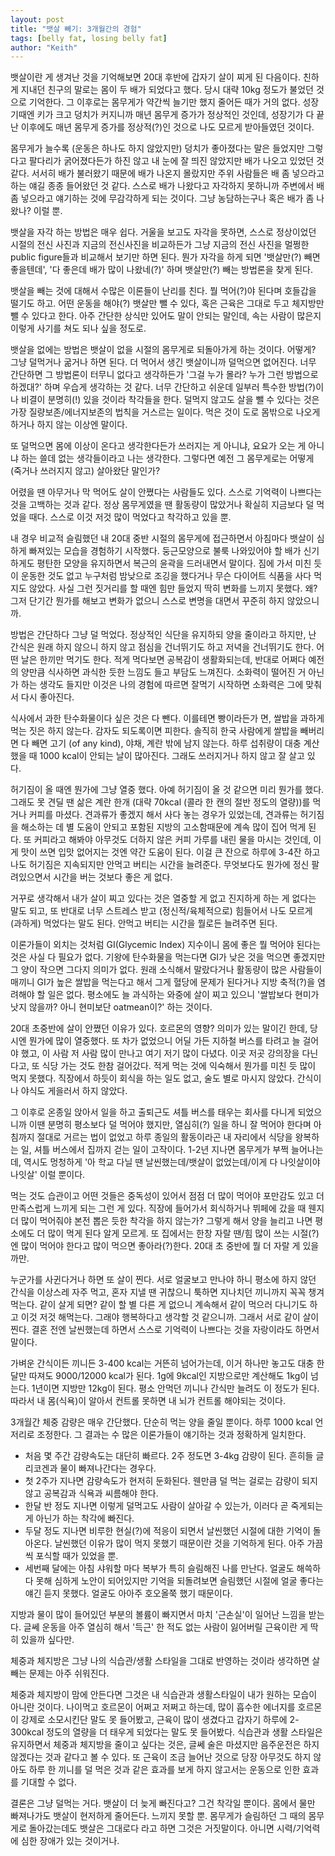 ```yaml
---
layout: post
title: "뱃살 빼기: 3개월간의 경험"
tags: [belly fat, losing belly fat]
author: "Keith"
---
```


뱃살이란 게 생겨난 것을 기억해보면 20대 후반에 갑자기 살이 찌게 된 다음이다. 친하게 지내던 친구의 말로는 몸이 두 배가 되었다고 했다. 당시 대략 10kg 정도가 불었던 것으로 기억한다. 그 이후로는 몸무게가 약간씩 늘기만 했지 줄어든 때가 거의 없다. 성장기때엔 키가 크고 덩치가 커지니까 매년 몸무게 증가가 정상적인 것인데, 성장기가 다 끝난 이후에도 매년 몸무게 증가를 정상적(?)인 것으로 나도 모르게 받아들였던 것이다. 

몸무게가 늘수록 (운동은 하나도 하지 않았지만) 덩치가 좋아졌다는 말은 들었지만 그렇다고 팔다리가 굵어졌다든가 하진 않고 내 눈에 잘 띄진 않았지만 배가 나오고 있었던 것 같다. 서서히 배가 불러왔기 때문에 배가 나온지 몰랐지만 주위 사람들은 배 좀 넣으라고 하는 얘길 종종 들어왔던 것 같다. 스스로 배가 나왔다고 자각하지 못하니까 주변에서 배 좀 넣으라고 얘기하는 것에 무감각하게 되는 것이다. 그냥 농담하는구나 혹은 배가 좀 나왔나? 이럴 뿐.

뱃살을 자각 하는 방법은 매우 쉽다. 거울을 보고도 자각을 못하면, 스스로 정상이었던 시절의 전신 사진과 지금의 전신사진을 비교하든가 그냥 지금의 전신 사진을 멀쩡한 public figure들과 비교해서 보기만 하면 된다. 뭔가 자각을 하게 되면 '뱃살만(?) 빼면 좋을텐데', '다 좋은데 배가 많이 나왔네(?)' 하며 뱃살만(?) 빼는 방법론을 찾게 된다. 

뱃살을 빼는 것에 대해서 수많은 이론들이 난리를 친다. 뭘 먹어(?)야 된다며 호들갑을 떨기도 하고. 어떤 운동을 해야(?) 뱃살만 뺄 수 있다, 혹은 근육은 그대로 두고 체지방만 뺄 수 있다고 한다. 아주 간단한 상식만 있어도 말이 안되는 말인데, 속는 사람이 많은지 이렇게 사기를 쳐도 되나 싶을 정도로.

뱃살을 없에는 방법은 뱃살이 없을 시절의 몸무게로 되돌아가게 하는 것이다. 어떻게? 그냥 덜먹거나 굶거나 하면 된다. 더 먹어서 생긴 뱃살이니까 덜먹으면 없어진다. 너무 간단하면 그 방법론이 터무니 없다고 생각하든가 '그걸 누가 몰라? 누가 그런 방법으로 하겠대?' 하며 우습게 생각하는 것 같다. 너무 간단하고 쉬운데 일부러 특수한 방법(?)이나 비결이 분명히(!) 있을 것이라 착각들을 한다. 덜먹지 않고도 살을 뺄 수 있다는 것은 가장 질량보존/에너지보존의 법칙을 거스르는 일이다. 먹은 것이 도로 몸밖으로 나오게 하거나 하지 않는 이상엔 말이다. 

또 덜먹으면 몸에 이상이 온다고 생각한다든가 쓰러지는 게 아니냐, 요요가 오는 게 아니냐 하는 쓸데 없는 생각들이라고 나는 생각한다. 그렇다면 예전 그 몸무게로는 어떻게 (죽거나 쓰러지지 않고) 살아왔단 말인가? 

어렸을 땐 아무거나 막 먹어도 살이 안쪘다는 사람들도 있다. 스스로 기억력이 나쁘다는 것을 고백하는 것과 같다. 정상 몸무게였을 땐 활동량이 많았거나 확실히 지금보다 덜 먹었을 때다. 스스로 이것 저것 많이 먹었다고 착각하고 있을 뿐. 

내 경우 비교적 슬림했던 내 20대 중반 시절의 몸무게에 접근하면서 아침마다 뱃살이 심하게 빠져있는 모습을 경험하기 시작했다. 둥근모양으로 불룩 나와있어야 할 배가 신기하게도 평탄한 모양을 유지하면서 복근의 윤곽을 드러내면서 말이다. 짐에 가서 미친 듯이 운동한 것도 없고 누구처럼 밤낮으로 조깅을 했다거나 무슨 다이어트 식품을 사다 먹지도 않았다. 사실 그런 짓거리를 할 때엔 힘만 들었지 딱히 변화를 느끼지 못했다. 왜? 그저 단기간 뭔가를 해보고 변화가 없으니 스스로 변명을 대면서 꾸준히 하지 않았으니까. 

방법은 간단하다 그냥 덜 먹었다. 정상적인 식단을 유지하되 양을 줄이라고 하지만, 난 간식은 원래 하지 않으니 하지 않고 점심을 건너뛰기도 하고 저녁을 건너뛰기도 한다. 어떤 날은 한끼만 먹기도 한다. 적게 먹다보면 공복감이 생활화되는데, 반대로 어쩌다 예전의 양만큼 식사하면 과식한 듯한 느낌도 들고 부담도 느껴진다. 소화력이 떨어진 거 아닌가 하는 생각도 들지만 이것은 나의 경험에 따르면 잘먹기 시작하면 소화력은 그에 맞춰서 다시 좋아진다. 

식사에서 과한 탄수화물이다 싶은 것은 다 뺀다. 이를테면 빵이라든가 면, 쌀밥을 과하게 먹는 짓은 하지 않는다. 감자도 되도록이면 피한다. 솔직히 한국 사람에게 쌀밥을 빼버리면 다 빼면 고기 (of any kind), 야채, 계란 밖에 남지 않는다. 하루 섭취량이 대충 계산했을 때 1000 kcal이 안되는 날이 많아진다. 그래도 쓰러지거나 하지 않고 잘 살고 있다. 

허기짐이 올 때엔 뭔가에 그냥 열중 했다. 아예 허기짐이 올 것 같으면 미리 뭔가를 했다. 그래도 못 견딜 땐 삶은 계란 한개 (대략 70kcal (콜라 한 캔의 절반 정도의 열량))를 먹거나 커피를 마셨다. 견과류가 좋겠지 해서 사다 놓는 경우가 있었는데, 견과류는 허기짐을 해소하는 데 별 도움이 안되고 포함된 지방의 고소함때문에 계속 많이 집어 먹게 된다. 또 커피라고 해봐야 아무것도 더하지 않은 커피 가루를 내린 물을 마시는 것인데, 이게 맛이 쓰면 입맛 없어지는 것엔 약간 도움이 된다. 이걸 큰 잔으로 하루에 3-4잔 하고 나도 허기짐은 지속되지만 안먹고 버티는 시간을 늘려준다. 무엇보다도 뭔가에 정신 팔려있으면서 시간을 버는 것보다 좋은 게 없다. 

거꾸로 생각해서 내가 살이 찌고 있다는 것은 열중할 게 없고 진지하게 하는 게 없다는 말도 되고, 또 반대로 너무 스트레스 받고 (정신적/육체적으로) 힘들어서 나도 모르게 (과하게) 먹었다는 말도 된다. 안먹고 버티는 시간을 뭘로든 늘려주면 된다. 

이론가들이 외치는 것처럼 GI(Glycemic Index) 지수이니 몸에 좋은 뭘 먹어야 된다는 것은 사실 다 필요가 없다. 기왕에 탄수화물을 먹는다면 GI가 낮은 것을 먹으면 좋겠지만 그 양이 작으면 그다지 의미가 없다. 원래 소식해서 말랐다거나 활동량이 많은 사람들이 매끼니 GI가 높은 쌀밥을 먹는다고 해서 그게 혈당에 문제가 된다거나 지방 축적(?)을 염려해야 할 일은 없다. 평소에도 늘 과식하는 와중에 살이 찌고 있으니 '쌀밥보다 현미가 낫지 않을까? 아니 현미보단 oatmean이?' 하는 것이다. 

20대 초중반에 살이 안쪘던 이유가 있다. 호르몬의 영향? 의미가 있는 말이긴 한데, 당시엔 뭔가에 많이 열중했다. 또 차가 없었으니 어딜 가든 지하철 버스를 타려고 늘 걸어야 했고, 이 사람 저 사람 많이 만나고 여기 저기 많이 다녔다. 이곳 저곳 강의장을 다닌다고, 또 식당 가는 것도 한참 걸어갔다. 적게 먹는 것에 익숙해서 뭔가를 미친 듯 많이 먹지 못했다. 직장에서 하듯이 회식을 하는 일도 없고, 술도 별로 마시지 않았다. 간식이나 야식도 게을러서 하지 않았다. 

그 이후로 온종일 앉아서 일을 하고 출퇴근도 셔틀 버스를 태우는 회사를 다니게 되었으니까 이땐 분명히 평소보다 덜 먹어야 했지만, 열심히(?) 일을 하니 잘 먹어야 한다며 아침까지 절대로 거르는 법이 없었고 하루 종일의 활동이라곤 내 자리에서 식당을 왕복하는 일, 셔틀 버스에서 집까지 걷는 일이 고작이다. 1-2년 지나면 몸무게가 부쩍 늘어나는데, 역시도 멍청하게 '아 학교 다닐 땐 날씬했는데/뱃살이 없었는데/이게 다 나잇살이야 나잇살' 이럴 뿐이다. 

먹는 것도 습관이고 어떤 것들은 중독성이 있어서 점점 더 많이 먹어야 포만감도 있고 더 만족스럽게 느끼게 되는 그런 게 있다. 직장에 들어가서 회식하거나 뷔페에 갔을 때 웬지 더 많이 먹어줘야 본전 뽑은 듯한 착각을 하지 않는가? 그렇게 해서 양을 늘리고 나면 평소에도 더 많이 먹게 된다 알게 모르게. 또 집에서는 한창 자랄 땐/힘 많이 쓰는 시절(?)엔 많이 먹어야 한다고 많이 먹으면 좋아라(?)한다. 20대 초 중반에 뭘 더 자랄 게 있을까만.

누군가를 사귄다거나 하면 또 살이 찐다. 서로 얼굴보고 만나야 하니 평소에 하지 않던 간식을 이상스레 자주 먹고, 혼자 지낼 땐 귀찮으니 툭하면 지나치던 끼니까지 꼭꼭 챙겨먹는다. 같이 살게 되면? 같이 할 별 다른 게 없으니 계속해서 같이 먹으러 다니기도 하고 이것 저것 해먹는다. 그래야 행복하다고 생각할 것 같으니까. 그래서 서로 같이 살이 찐다. 결혼 전엔 날씬했는데 하면서 스스로 기억력이 나쁘다는 것을 자랑이라도 하면서 말이다. 

가벼운 간식이든 끼니든 3-400 kcal는 거뜬히 넘어가는데, 이거 하나만 놓고도 대충 한달만 따져도 9000/12000 kcal가 된다. 1g에 9kcal인 지방으로만 계산해도 1kg이 넘는다. 1년이면 지방만 12kg이 된다. 평소 안먹던 끼니나 간식만 늘려도 이 정도가 된다. 따라서 내 몸(식욕)이 알아서 컨트롤 못하면 내 뇌가 컨트롤 해야되는 것이다. 

3개월간 체중 감량은 매우 간단했다. 단순히 먹는 양을 줄일 뿐이다. 하루 1000 kcal 언저리로 조정한다. 그 결과는 수 많은 이론가들이 얘기하는 것과 정확하게 일치한다.
- 처음 몇 주간 감량속도는 대단히 빠르다. 2주 정도면 3-4kg 감량이 된다. 흔히들 글리코겐과 물이 빠져나간다는 경우다. 
- 첫 2주가 지나면 감량속도가 현저히 둔화된다. 웬만큼 덜 먹는 걸로는 감량이 되지 않고 공복감과 식욕과 씨름해야 한다.
- 한달 반 정도 지나면 이렇게 덜먹고도 사람이 살아갈 수 있는가, 이러다 곧 죽게되는 게 아닌가 하는 착각에 빠진다. 
- 두달 정도 지나면 비루한 현실(?)에 적응이 되면서 날씬했던 시절에 대한 기억이 돌아온다. 날씬했던 이유가 많이 먹지 못했기 때문이란 것을 기억하게 된다. 아주 가끔씩 포식할 때가 있었을 뿐. 
- 세번째 달에는 아침 샤워할 마다 복부가 특히 슬림해진 나를 만난다. 얼굴도 해쓱하다 못해 심하게 노안이 되어있지만 기억을 되돌려보면 슬림했던 시절에 얼굴 좋다는 얘긴 듣지 못했다. 얼굴도 아아주 호오올쭉 했기 때문이다. 

지방과 물이 많이 들어있던 부분의 볼륨이 빠지면서 마치 '근손실'이 일어난 느낌을 받는다. 글쎄 운동을 아주 열심히 해서 '득근' 한 적도 없는 사람이 잃어버릴 근육이란 게 딱히 있을까 싶다만. 

체중과 체지방은 그냥 나의 식습관/생활 스타일을 그대로 반영하는 것이라 생각하면 살빼는 문제는 아주 쉬워진다.

체중과 체지방이 맘에 안든다면 그것은 내 식습관과 생활스타일이 내가 원하는 모습이 아니란 것이다. 나이먹고 호르몬이 어쩌고 저쩌고 하는데, 많이 흡수한 에너지를 호르몬이 강제로 소모시킨단 말도 못 들어봤고, 근육이 많이 생겼다고 갑자기 하루에 2-300kcal 정도의 열량을 더 태우게 되었다는 말도 못 들어봤다. 식습관과 생활 스타일은 유지하면서 체중과 체지방을 줄이고 싶다는 것은, 글쎄 술은 마셨지만 음주운전은 하지 않겠다는 것과 같다고 볼 수 있다. 또 근육이 조금 늘어난 것으로 당장 아무것도 하지 않아도 하루 한 끼니를 덜 먹은 것과 같은 효과를 보게 하지 않고서는 운동으로 인한 효과를 기대할 수 없다.

결론은 그냥 덜먹는 거다. 뱃살이 더 늦게 빠진다고? 그건 착각일 뿐이다. 몸에서 물만 빠져나가도 뱃살이 현저하게 줄어든다. 느끼지 못할 뿐. 몸무게가 슬림하던 그 때의 몸무게로 돌아갔는데도 뱃살은 그대로다 라고 하면 그것은 거짓말이다. 아니면 시력/기억력에 심한 장애가 있는 것이거나. 